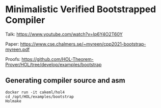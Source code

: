# Minimalistic Verified Bootstrapped Compiler

Talk: https://www.youtube.com/watch?v=Ip6Y4O2T60Y

Paper: https://www.cse.chalmers.se/~myreen/cpp2021-bootstrap-myreen.pdf

Proofs: https://github.com/HOL-Theorem-Prover/HOL/tree/develop/examples/bootstrap

## Generating compiler source and asm
```
docker run -it cakeml/hol4
cd /opt/HOL/examples/bootstrap
Holmake
```
